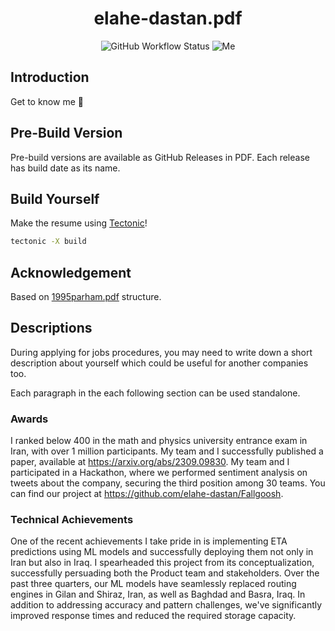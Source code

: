 <h1 align="center"> elahe-dastan.pdf </h1>

<p align="center">
  <img alt="GitHub Workflow Status" src="https://img.shields.io/github/actions/workflow/status/elahe-dastan/elahe-dastan.pdf/latex.yaml?logo=github&style=for-the-badge">
  <img alt="Me" src="https://img.shields.io/badge/me-elahe-orange?style=for-the-badge">
</p>

## Introduction

Get to know me :dancer:

## Pre-Build Version

Pre-build versions are available as GitHub Releases in PDF.
Each release has build date as its name.

## Build Yourself

Make the resume using [Tectonic](https://tectonic-typesetting.github.io/book/latest/index.html)!

```sh
tectonic -X build
```

## Acknowledgement

Based on [1995parham.pdf](https://github.com/1995parham/1995parham.pdf) structure.

## Descriptions

During applying for jobs procedures, you may need to write down a short description about yourself which
could be useful for another companies too.

Each paragraph in the each following section can be used standalone.

### Awards

I ranked below 400 in the math and physics university entrance exam in Iran, with over 1 million participants.
My team and I successfully published a paper, available at https://arxiv.org/abs/2309.09830.
My team and I participated in a Hackathon, where we performed sentiment analysis on tweets about the company,
securing the third position among 30 teams. You can find our project at https://github.com/elahe-dastan/Fallgoosh.

### Technical Achievements

One of the recent achievements I take pride in is implementing ETA predictions using ML models and successfully deploying them not only in Iran but also in Iraq.
I spearheaded this project from its conceptualization, successfully persuading both the Product team and stakeholders. Over the past three quarters,
our ML models have seamlessly replaced routing engines in Gilan and Shiraz, Iran, as well as Baghdad and Basra, Iraq.
In addition to addressing accuracy and pattern challenges, we've significantly improved response times and reduced the required storage capacity.
